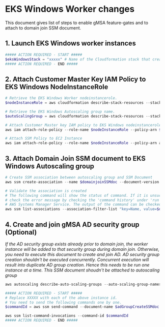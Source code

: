 # EKS Windows Worker changes
This document gives list of steps to enable gMSA feature-gates and to attach to domain join SSM document.

## 1. Launch EKS Windows worker instances
```powershell
##### ACTION REQUIRED - START #####
$eksWindowsStack = "xxxxx" # Name of the Cloudformation stack that created EKS Windows worker nodes.
##### ACTION REQUIRED - END #####
```

## 2. Attach Customer Master Key IAM Policy to EKS Windows NodeInstanceRole
```powershell
# Retrieve the EKS Windows Worker nodeinstancerole.
$nodeInstanceRole = aws cloudformation describe-stack-resources --stack-name $eksWindowsStack --query "StackResources[?ResourceType=='AWS::IAM::Role'].PhysicalResourceId" --output text

# Retrieve the EKS Windows Autoscaling group name.
$autoScalingGroup = aws cloudformation describe-stack-resources --stack-name $eksWindowsStack --query "StackResources[?ResourceType=='AWS::AutoScaling::AutoScalingGroup'].PhysicalResourceId" --output text

# Attach Customer Master key IAM policy to EKS Windows nodeinstancerole.
aws iam attach-role-policy --role-name $nodeInstanceRole --policy-arn $CMKPolicyArn

# Attach SSM Policy to EC2 Instance
aws iam attach-role-policy --role-name $nodeInstanceRole --policy-arn arn:aws:iam::aws:policy/service-role/AmazonEC2RoleforSSM
```

## 3. Attach Domain Join SSM document to EKS Windows Autoscaling group
```powershell
# Create SSM association between autoscaling group and SSM Document
aws ssm create-association --name $domainjoinSSMdoc --document-version 1 --targets "Key=tag:aws:autoscaling:groupName,Values=$autoScalingGroup"

# Validate the association is created
# The following command will show the status of command. If it is unsuccessful, you can
# check the error message by checking the 'command history' under 'run command' in the
# AWS Systems Manager Service. The output of the command can be checked by clicking on the instance id.
aws ssm list-associations --association-filter-list "key=Name, value=$domainjoinSSMdoc"
```

## 4. Create and join gMSA AD security group (Optional)
*If the AD security group exists already prior to domain join, the worker instance will be added to that security group during domain join. Otherwise, you need to execute this document to create and join AD. AD security group creation shouldn't be executed concurrently. Concurrent execution will result into duplicate AD group creation. Hence this needs to be run one instance at a time. This SSM document shoudn't be attached to autoscaling group*

```powershell
aws autoscaling describe-auto-scaling-groups --auto-scaling-group-names $autoScalingGroup --query "AutoScalingGroups[*].Instances[*].InstanceId" --output text

##### ACTION REQUIRED - START #####
# Replace XXXXX with each of the above instance id.
# You need to send the following commands one by one.
$commandId = aws ssm send-command --document-name $adGroupCreateSSMdoc --targets "Key=InstanceIds, Values=XXXXX" --parameters "ADSecurityGroup=$gMSAADSecurityGroup" --query "Command.CommandId" --output text

aws ssm list-command-invocations --command-id $commandId
##### ACTION REQUIRED - END #####
```